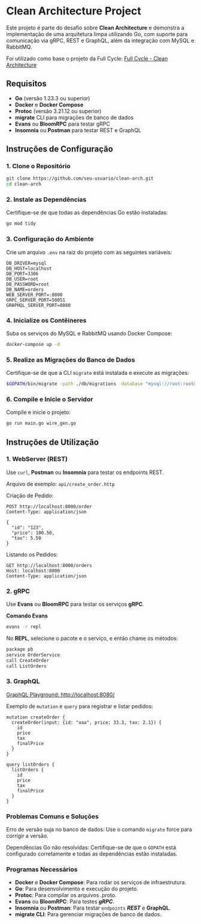 # Clean Architecture Project

Este projeto é parte do desafio sobre **Clean Architecture** e demonstra a implementação de uma arquitetura limpa utilizando Go, com suporte para comunicação via gRPC, REST e GraphQL, além da integração com MySQL e RabbitMQ.

Foi utilizado como base o projeto da Full Cycle: [Full Cycle - Clean Architecture](https://github.com/devfullcycle/goexpert/tree/main/20-CleanArch)

## Requisitos

- **Go** (versão 1.23.3 ou superior)
- **Docker** e **Docker Compose**
- **Protoc** (versão 3.21.12 ou superior)
- **migrate** CLI para migrações de banco de dados
- **Evans** ou **BloomRPC** para testar gRPC
- **Insomnia** ou **Postman** para testar REST e GraphQL

## Instruções de Configuração

### 1. Clone o Repositório

```bash
git clone https://github.com/seu-usuario/clean-arch.git
cd clean-arch
```

### 2. Instale as Dependências

Certifique-se de que todas as dependências Go estão instaladas:

```bash
go mod tidy
```

### 3. Configuração do Ambiente

Crie um arquivo `.env` na raiz do projeto com as seguintes variáveis:

```.env
DB_DRIVER=mysql
DB_HOST=localhost
DB_PORT=3306
DB_USER=root
DB_PASSWORD=root
DB_NAME=orders
WEB_SERVER_PORT=:8000
GRPC_SERVER_PORT=50051
GRAPHQL_SERVER_PORT=8080
```

### 4. Inicialize os Contêineres

Suba os serviços do MySQL e RabbitMQ usando Docker Compose:

```bash
docker-compose up -d
```

### 5. Realize as Migrações do Banco de Dados

Certifique-se de que a CLI `migrate` está instalada e execute as migrações:

```bash
$GOPATH/bin/migrate -path ./db/migrations -database "mysql://root:root@tcp(localhost:3306)/orders" up
```

### 6. Compile e Inicie o Servidor

Compile e inicie o projeto:

```bash
go run main.go wire_gen.go
```

## Instruções de Utilização

### 1. WebServer (REST)

Use `curl`, **Postman** ou **Insomnia** para testar os endpoints REST.


Arquivo de exemplo: `api/create_order.http`

Criação de Pedido:
```http
POST http://localhost:8000/order
Content-Type: application/json

{
  "id": "123",
  "price": 100.50,
  "tax": 5.50
}
```

Listando os Pedidos:
```http
GET http://localhost:8000/orders
Host: localhost:8000
Content-Type: application/json
```

### 2. gRPC

Use **Evans** ou **BloomRPC** para testar os serviços **gRPC**.

**Comando Evans**
```bash
evans -r repl
```

No **REPL**, selecione o pacote e o serviço, e então chame os métodos:
```bash
package pb
service OrderService
call CreateOrder
call ListOrders
```

### 3. GraphQL

[GraphQL Playground: http://localhost:8080/](http://localhost:8080/)

Exemplo de `mutation` e `query` para registrar e listar pedidos:
```http
mutation createOrder {
  createOrder(input: {id: "aaa", price: 33.3, tax: 2.1}) {
    id
    price
    tax
    finalPrice
  }
}

query listOrders {
  listOrders {
    id
    price
    tax
    finalPrice
  }
}
```

### Problemas Comuns e Soluções

Erro de versão suja no banco de dados: Use o comando `migrate` force para corrigir a versão.

Dependências Go não resolvidas: Certifique-se de que o `GOPATH` está configurado corretamente e todas as dependências estão instaladas.

### Programas Necessários

- **Docker** e **Docker Compose**: Para rodar os serviços de infraestrutura.
- **Go**: Para desenvolvimento e execução do projeto.
- **Protoc**: Para compilar os arquivos .proto.
- **Evans** ou **BloomRPC**: Para testes **_gRPC_**.
- **Insomnia** ou **Postman**: Para testar `endpoints` **_REST_** e **GraphQL**.
- **migrate CLI**: Para gerenciar migrações de banco de dados.

